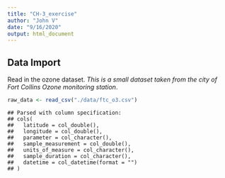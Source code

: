 ```yaml
---
title: "CH-3_exercise"
author: "John V"
date: "9/16/2020"
output: html_document
---
```




## Data Import

Read in the ozone dataset.  *This is a small dataset taken from the city of Fort Collins Ozone monitoring station*.


```r
raw_data <- read_csv("./data/ftc_o3.csv")
```

```
## Parsed with column specification:
## cols(
##   latitude = col_double(),
##   longitude = col_double(),
##   parameter = col_character(),
##   sample_measurement = col_double(),
##   units_of_measure = col_character(),
##   sample_duration = col_character(),
##   datetime = col_datetime(format = "")
## )
```
